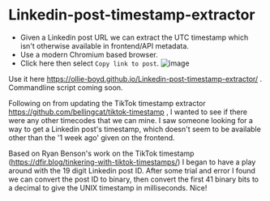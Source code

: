 # Linkedin-post-timestamp-extractor
* Given a Linkedin post URL we can extract the UTC timestamp which isn't otherwise available in frontend/API metadata. 
* Use a modern Chromium based browser.
* Click here then select `Copy link to post`.
![image](https://user-images.githubusercontent.com/50486871/143889889-1187c8b9-ad87-485f-9eaf-6f89df2d207c.png?s=50)

Use it here https://ollie-boyd.github.io/Linkedin-post-timestamp-extractor/ . Commandline script coming soon.

Following on from updating the TikTok timestamp extractor https://github.com/bellingcat/tiktok-timestamp , I wanted to see if there were any other timecodes that we can mine.
I saw someone looking for a way to get a Linkedin post's timestamp, which doesn't seem to be available other than the '1 week ago' given on the frontend.

Based on Ryan Benson's work on the TikTok timestamp (https://dfir.blog/tinkering-with-tiktok-timestamps/) I began to have a play around with the 19 digit Linkedin post ID. After some trial and error I found we can convert the post ID to binary, then convert the first 41 binary bits to a decimal to give the UNIX timestamp in milliseconds. Nice!



